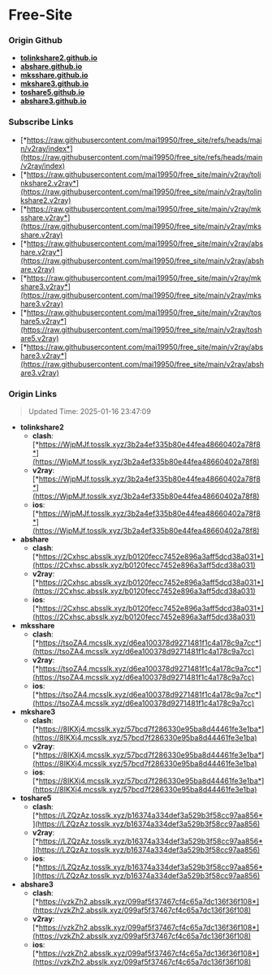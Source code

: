 # Free-Site

### Origin Github

- [**tolinkshare2.github.io**](https://github.com/tolinkshare2/tolinkshare2.github.io)
- [**abshare.github.io**](https://github.com/abshare/abshare.github.io)
- [**mksshare.github.io**](https://github.com/mksshare/mksshare.github.io)
- [**mkshare3.github.io**](https://github.com/mkshare3/mkshare3.github.io)
- [**toshare5.github.io**](https://github.com/toshare5/toshare5.github.io)
- [**abshare3.github.io**](https://github.com/abshare3/abshare3.github.io)

### Subscribe Links

- [*https://raw.githubusercontent.com/mai19950/free_site/refs/heads/main/v2ray/index*](https://raw.githubusercontent.com/mai19950/free_site/refs/heads/main/v2ray/index)
- [*https://raw.githubusercontent.com/mai19950/free_site/main/v2ray/tolinkshare2.v2ray*](https://raw.githubusercontent.com/mai19950/free_site/main/v2ray/tolinkshare2.v2ray)
- [*https://raw.githubusercontent.com/mai19950/free_site/main/v2ray/mksshare.v2ray*](https://raw.githubusercontent.com/mai19950/free_site/main/v2ray/mksshare.v2ray)
- [*https://raw.githubusercontent.com/mai19950/free_site/main/v2ray/abshare.v2ray*](https://raw.githubusercontent.com/mai19950/free_site/main/v2ray/abshare.v2ray)
- [*https://raw.githubusercontent.com/mai19950/free_site/main/v2ray/mkshare3.v2ray*](https://raw.githubusercontent.com/mai19950/free_site/main/v2ray/mkshare3.v2ray)
- [*https://raw.githubusercontent.com/mai19950/free_site/main/v2ray/toshare5.v2ray*](https://raw.githubusercontent.com/mai19950/free_site/main/v2ray/toshare5.v2ray)
- [*https://raw.githubusercontent.com/mai19950/free_site/main/v2ray/abshare3.v2ray*](https://raw.githubusercontent.com/mai19950/free_site/main/v2ray/abshare3.v2ray)

### Origin Links

> Updated Time: 2025-01-16 23:47:09

- **tolinkshare2**
  - **clash**: [*https://WjpMJf.tosslk.xyz/3b2a4ef335b80e44fea48660402a78f8*](https://WjpMJf.tosslk.xyz/3b2a4ef335b80e44fea48660402a78f8)
  - **v2ray**: [*https://WjpMJf.tosslk.xyz/3b2a4ef335b80e44fea48660402a78f8*](https://WjpMJf.tosslk.xyz/3b2a4ef335b80e44fea48660402a78f8)
  - **ios**: [*https://WjpMJf.tosslk.xyz/3b2a4ef335b80e44fea48660402a78f8*](https://WjpMJf.tosslk.xyz/3b2a4ef335b80e44fea48660402a78f8)
- **abshare**
  - **clash**: [*https://2Cxhsc.absslk.xyz/b0120fecc7452e896a3aff5dcd38a031*](https://2Cxhsc.absslk.xyz/b0120fecc7452e896a3aff5dcd38a031)
  - **v2ray**: [*https://2Cxhsc.absslk.xyz/b0120fecc7452e896a3aff5dcd38a031*](https://2Cxhsc.absslk.xyz/b0120fecc7452e896a3aff5dcd38a031)
  - **ios**: [*https://2Cxhsc.absslk.xyz/b0120fecc7452e896a3aff5dcd38a031*](https://2Cxhsc.absslk.xyz/b0120fecc7452e896a3aff5dcd38a031)
- **mksshare**
  - **clash**: [*https://tsoZA4.mcsslk.xyz/d6ea100378d9271481f1c4a178c9a7cc*](https://tsoZA4.mcsslk.xyz/d6ea100378d9271481f1c4a178c9a7cc)
  - **v2ray**: [*https://tsoZA4.mcsslk.xyz/d6ea100378d9271481f1c4a178c9a7cc*](https://tsoZA4.mcsslk.xyz/d6ea100378d9271481f1c4a178c9a7cc)
  - **ios**: [*https://tsoZA4.mcsslk.xyz/d6ea100378d9271481f1c4a178c9a7cc*](https://tsoZA4.mcsslk.xyz/d6ea100378d9271481f1c4a178c9a7cc)
- **mkshare3**
  - **clash**: [*https://8IKXj4.mcsslk.xyz/57bcd7f286330e95ba8d44461fe3e1ba*](https://8IKXj4.mcsslk.xyz/57bcd7f286330e95ba8d44461fe3e1ba)
  - **v2ray**: [*https://8IKXj4.mcsslk.xyz/57bcd7f286330e95ba8d44461fe3e1ba*](https://8IKXj4.mcsslk.xyz/57bcd7f286330e95ba8d44461fe3e1ba)
  - **ios**: [*https://8IKXj4.mcsslk.xyz/57bcd7f286330e95ba8d44461fe3e1ba*](https://8IKXj4.mcsslk.xyz/57bcd7f286330e95ba8d44461fe3e1ba)
- **toshare5**
  - **clash**: [*https://LZQzAz.tosslk.xyz/b16374a334def3a529b3f58cc97aa856*](https://LZQzAz.tosslk.xyz/b16374a334def3a529b3f58cc97aa856)
  - **v2ray**: [*https://LZQzAz.tosslk.xyz/b16374a334def3a529b3f58cc97aa856*](https://LZQzAz.tosslk.xyz/b16374a334def3a529b3f58cc97aa856)
  - **ios**: [*https://LZQzAz.tosslk.xyz/b16374a334def3a529b3f58cc97aa856*](https://LZQzAz.tosslk.xyz/b16374a334def3a529b3f58cc97aa856)
- **abshare3**
  - **clash**: [*https://vzkZh2.absslk.xyz/099af5f37467cf4c65a7dc136f36f108*](https://vzkZh2.absslk.xyz/099af5f37467cf4c65a7dc136f36f108)
  - **v2ray**: [*https://vzkZh2.absslk.xyz/099af5f37467cf4c65a7dc136f36f108*](https://vzkZh2.absslk.xyz/099af5f37467cf4c65a7dc136f36f108)
  - **ios**: [*https://vzkZh2.absslk.xyz/099af5f37467cf4c65a7dc136f36f108*](https://vzkZh2.absslk.xyz/099af5f37467cf4c65a7dc136f36f108)
